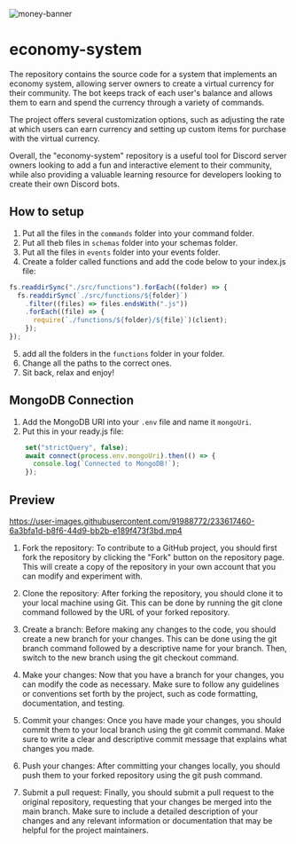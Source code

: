 ![money-banner](https://user-images.githubusercontent.com/91988772/233615895-655a1667-0988-4780-b6fe-d5b46e5bd8e9.png)

# economy-system
The repository contains the source code for a system that implements an economy system, allowing server owners to create a virtual currency for their community. The bot keeps track of each user's balance and allows them to earn and spend the currency through a variety of commands.

The project offers several customization options, such as adjusting the rate at which users can earn currency and setting up custom items for purchase with the virtual currency.

Overall, the "economy-system" repository is a useful tool for Discord server owners looking to add a fun and interactive element to their community, while also providing a valuable learning resource for developers looking to create their own Discord bots.

## How to setup
1. Put all the files in the `commands` folder into your command folder.
2. Put all theb files in `schemas` folder into your schemas folder.
3. Put all the files in `events` folder into your events folder.
4. Create a folder called functions and add the code below to your index.js file:
```js
fs.readdirSync("./src/functions").forEach((folder) => {
  fs.readdirSync(`./src/functions/${folder}`)
    .filter((files) => files.endsWith(".js"))
    .forEach((file) => {
      require(`./functions/${folder}/${file}`)(client);
    });
});
```
5. add all the folders in the `functions` folder in your folder.
6. Change all the paths to the correct ones.
7. Sit back, relax and enjoy!

## MongoDB Connection
1. Add the MongoDB URI into your `.env` file and name it `mongoUri`.
2. Put this in your ready.js file:
```js
    set("strictQuery", false);
    await connect(process.env.mongoUri).then(() => {
      console.log(`Connected to MongoDB!`);
    });
```

## Preview
https://user-images.githubusercontent.com/91988772/233617460-6a3bfa1d-b8f6-44d9-bb2b-e189f473f3bd.mp4

1. Fork the repository: To contribute to a GitHub project, you should first fork the repository by clicking the "Fork" button on the repository page. This will create a copy of the repository in your own account that you can modify and experiment with.

2. Clone the repository: After forking the repository, you should clone it to your local machine using Git. This can be done by running the git clone command followed by the URL of your forked repository.

3. Create a branch: Before making any changes to the code, you should create a new branch for your changes. This can be done using the git branch command followed by a descriptive name for your branch. Then, switch to the new branch using the git checkout command.

4. Make your changes: Now that you have a branch for your changes, you can modify the code as necessary. Make sure to follow any guidelines or conventions set forth by the project, such as code formatting, documentation, and testing.

5. Commit your changes: Once you have made your changes, you should commit them to your local branch using the git commit command. Make sure to write a clear and descriptive commit message that explains what changes you made.

6. Push your changes: After committing your changes locally, you should push them to your forked repository using the git push command.

7. Submit a pull request: Finally, you should submit a pull request to the original repository, requesting that your changes be merged into the main branch. Make sure to include a detailed description of your changes and any relevant information or documentation that may be helpful for the project maintainers.
